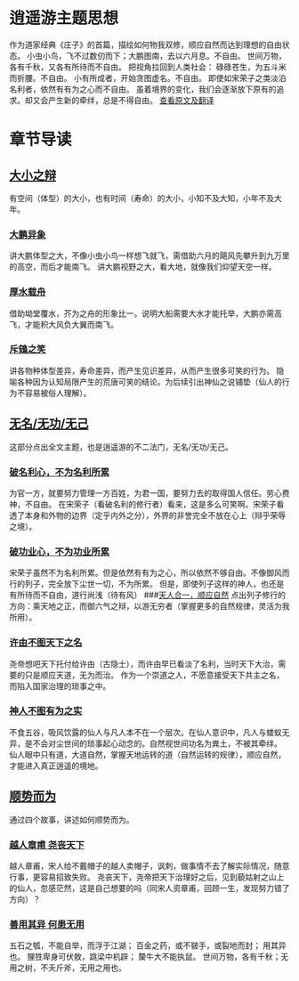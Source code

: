 # 逍遥游主题思想

作为道家经典《庄子》的首篇，描绘如何物我双修，顺应自然而达到理想的自由状态。
小虫小鸟，飞不过数仞而下；大鹏图南，去以六月息。不自由。
世间万物，各有千秋，又各有所待而不自由。
把视角拉回到人类社会：
碌碌苍生，为五斗米而折腰。不自由。
小有所成者，开始贪图虚名。不自由。
即使如宋荣子之类淡泊名利者，依然有有为之心而不自由。
虽着境界的变化，我们会逐渐放下原有的追求。却又会产生新的牵绊，总是不得自由。
[查看原文及翻译](text.html)

# 章节导读
## [大小之辩](text.html#0)
有空间（体型）的大小，也有时间（寿命）的大小，小知不及大知，小年不及大年。

### [大鹏异象](text.html#0)
讲大鹏体型之大，不像小虫小鸟一样想飞就飞，需借助六月的飓风先攀升到九万里的高空，而后才能南飞。
讲大鹏视野之大，看大地，就像我们仰望天空一样。

### [厚水载舟](text.html#10)
借助坳堂覆水，芥为之舟的形象比一。说明大船需要大水才能托举，大鹏亦需高飞，才能积大风负大翼而南飞。

### [斥鴳之笑](text.html#29)
讲各物种体型差异，寿命差异，而产生见识差异，从而产生很多可笑的行为。
隐喻各种因为认知局限产生的荒唐可笑的结论。为后续引出神仙之说铺垫（仙人的行为不容易被俗人理解）。


## [无名/无功/无己](text.html#38)

这部分点出全文主题，也是逍遥游的不二法门，无名/无功/无己。

### [破名利心，不为名利所累](text.html#39)
为官一方，就要努力管理一方百姓，为君一国，要努力去的取得国人信任。劳心费神，不自由。
在宋荣子（看破名利的修行者）看来，这是多么可笑啊。宋荣子看透了本身和外物的边界（定乎内外之分），外界的非誉完全不放在心上（辩乎荣辱之境）。
### [破功业心，不为功业所累](text.html#44)
宋荣子虽然不为名利所累。但是依然有有为之心，所以依然不够自由。不像御风而行的列子，完全放下尘世一切，不为所累。
但是，即使列子这样的神人，也还是有所待而不自由，道行尚浅（待有风）
###[天人合一，顺应自然](text.html#47)
点出列子修行的方向：乘天地之正，而御六气之辩，以游无穷者（掌握更多的自然规律，灵活为我所用）。

### [许由不图天下之名](text.html#49)
尧帝想吧天下托付给许由（古隐士），而许由早已看淡了名利，当时天下大治，需要的只是顺应天道，无为而治。
作为一个崇道之人，不愿意接受天下共主之名，而陷入国家治理的琐事之中。
### [神人不图有为之实](text.html#60)
不食五谷，吸风饮露的仙人与凡人本不在一个层次。在仙人意识中，凡人与蝼蚁无异，是不会对尘世间的琐事起心动念的。自然视世间功名为粪土，不被其牵绊。
仙人眼中只有道，大道自然，掌握天地运转的道（自然运转的规律），顺应自然，才能进入真正逍遥的境地。

## [顺势而为](text.html#78)
通过四个故事，讲述如何顺势而为。
### [越人章甫 尧丧天下](text.html#78)
越人章甫，宋人给不戴帽子的越人卖帽子，讽刺，做事情不去了解实际情况，随意行事，更容易招致失败。
尧丧天下，尧帝把天下治理好之后，见到藐姑射之山上的仙人，忽感茫然，这是自己想要的吗（同宋人资章甫，回顾一生，发现努力错了方向）？
### [善⽤其异 何患⽆⽤](text.html#80)
五⽯之瓠，不能⾃举，而浮于江湖；
百⾦之药，或不皲⼿，或裂地⽽封； 用其异也。
狸狌卑身可伏敖，跳梁中机辟； 斄⽜大不能执⿏。
世间万物，各有千秋；无用之树，不夭⽄斧，无用之用也。

